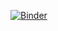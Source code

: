 [![Binder](https://mybinder.org/badge_logo.svg)](https://mybinder.org/v2/gh/maratate/BIOS512_Homework5.git/HEAD)
